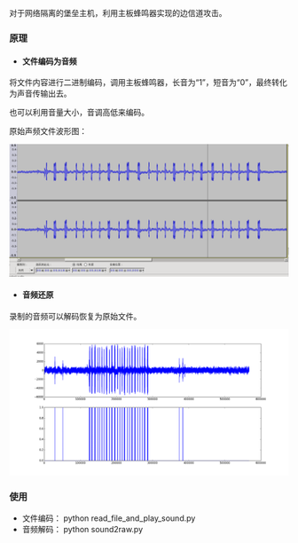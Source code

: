 对于网络隔离的堡垒主机，利用主板蜂鸣器实现的边信道攻击。

### 原理

- #### 文件编码为音频

将文件内容进行二进制编码，调用主板蜂鸣器，长音为“1”，短音为“0”，最终转化为声音传输出去。

也可以利用音量大小，音调高低来编码。

原始声频文件波形图：

![](./image/抓图1.png)


- #### 音频还原

录制的音频可以解码恢复为原始文件。

![](./image/figure_2.png)


### 使用

- 文件编码： python read_file_and_play_sound.py
- 音频解码： python sound2raw.py

